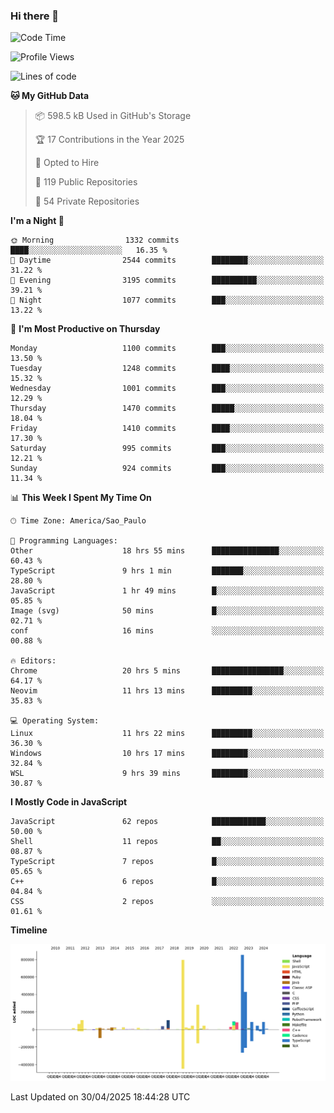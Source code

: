 ### Hi there 👋

<!--START_SECTION:waka-->
![Code Time](http://img.shields.io/badge/Code%20Time-7%2C120%20hrs%2028%20mins-blue)

![Profile Views](http://img.shields.io/badge/Profile%20Views-0-blue)

![Lines of code](https://img.shields.io/badge/From%20Hello%20World%20I%27ve%20Written-3.4%20million%20lines%20of%20code-blue)

**🐱 My GitHub Data** 

> 📦 598.5 kB Used in GitHub's Storage 
 > 
> 🏆 17 Contributions in the Year 2025
 > 
> 💼 Opted to Hire
 > 
> 📜 119 Public Repositories 
 > 
> 🔑 54 Private Repositories 
 > 
**I'm a Night 🦉** 

```text
🌞 Morning                1332 commits        ████░░░░░░░░░░░░░░░░░░░░░   16.35 % 
🌆 Daytime                2544 commits        ████████░░░░░░░░░░░░░░░░░   31.22 % 
🌃 Evening                3195 commits        ██████████░░░░░░░░░░░░░░░   39.21 % 
🌙 Night                  1077 commits        ███░░░░░░░░░░░░░░░░░░░░░░   13.22 % 
```
📅 **I'm Most Productive on Thursday** 

```text
Monday                   1100 commits        ███░░░░░░░░░░░░░░░░░░░░░░   13.50 % 
Tuesday                  1248 commits        ████░░░░░░░░░░░░░░░░░░░░░   15.32 % 
Wednesday                1001 commits        ███░░░░░░░░░░░░░░░░░░░░░░   12.29 % 
Thursday                 1470 commits        █████░░░░░░░░░░░░░░░░░░░░   18.04 % 
Friday                   1410 commits        ████░░░░░░░░░░░░░░░░░░░░░   17.30 % 
Saturday                 995 commits         ███░░░░░░░░░░░░░░░░░░░░░░   12.21 % 
Sunday                   924 commits         ███░░░░░░░░░░░░░░░░░░░░░░   11.34 % 
```


📊 **This Week I Spent My Time On** 

```text
🕑︎ Time Zone: America/Sao_Paulo

💬 Programming Languages: 
Other                    18 hrs 55 mins      ███████████████░░░░░░░░░░   60.43 % 
TypeScript               9 hrs 1 min         ███████░░░░░░░░░░░░░░░░░░   28.80 % 
JavaScript               1 hr 49 mins        █░░░░░░░░░░░░░░░░░░░░░░░░   05.85 % 
Image (svg)              50 mins             █░░░░░░░░░░░░░░░░░░░░░░░░   02.71 % 
conf                     16 mins             ░░░░░░░░░░░░░░░░░░░░░░░░░   00.88 % 

🔥 Editors: 
Chrome                   20 hrs 5 mins       ████████████████░░░░░░░░░   64.17 % 
Neovim                   11 hrs 13 mins      █████████░░░░░░░░░░░░░░░░   35.83 % 

💻 Operating System: 
Linux                    11 hrs 22 mins      █████████░░░░░░░░░░░░░░░░   36.30 % 
Windows                  10 hrs 17 mins      ████████░░░░░░░░░░░░░░░░░   32.84 % 
WSL                      9 hrs 39 mins       ████████░░░░░░░░░░░░░░░░░   30.87 % 
```

**I Mostly Code in JavaScript** 

```text
JavaScript               62 repos            ████████████░░░░░░░░░░░░░   50.00 % 
Shell                    11 repos            ██░░░░░░░░░░░░░░░░░░░░░░░   08.87 % 
TypeScript               7 repos             █░░░░░░░░░░░░░░░░░░░░░░░░   05.65 % 
C++                      6 repos             █░░░░░░░░░░░░░░░░░░░░░░░░   04.84 % 
CSS                      2 repos             ░░░░░░░░░░░░░░░░░░░░░░░░░   01.61 % 
```



**Timeline**

![Lines of Code chart](https://raw.githubusercontent.com/jampow/jampow/master/assets/bar_graph.png)


 Last Updated on 30/04/2025 18:44:28 UTC
<!--END_SECTION:waka-->
